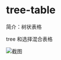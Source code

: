 # tree-table

简介：树状表格

tree 和选择混合表格

![截图](https://img.alicdn.com/tfs/TB1xDkQuuySBuNjy1zdXXXPxFXa-2872-1096.png)
